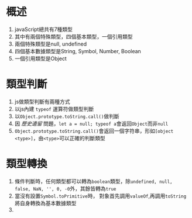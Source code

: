 # 概述
1. javaScript總共有7種類型
2. 其中有兩個特殊類型，四個基本類型，一個引用類型
3. 兩個特殊類型是null, undefined
4. 四個基本數據類型是String, Symbol, Number, Boolean
5. 一個引用類型是Object

# 類型判斷
 1. js做類型判斷有兩種方式
 2. 以js內建 `typeof` 運算符做類型判斷
 3. 以`Object.prototype.toString.call()`做判斷
 4. 因 *歷史遺留* 問題，`let a = null; typeof a`會返回`Object`而非`null`
 5. `Object.prototype.toString.call()`會返回一個字符串，形如`[object <type>]`，由`<type>`可以正確的判斷類型
 
# 類型轉換
1. 條件判斷時，任何類型都可以轉為`boolean`類型，除`undefined, null, false, NaN, '', 0, -0`外，其餘皆轉為`true`
2. 當沒有設置`Symbol.toPrimitive`時， 對象首先調用`valueOf`,再調用`toString`將自身轉換為基本數據類型
3. 
